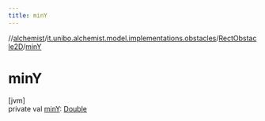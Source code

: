 ```yaml
---
title: minY
---
```

//[alchemist](../../../index.html)/[it.unibo.alchemist.model.implementations.obstacles](../index.html)/[RectObstacle2D](index.html)/[minY](min-y.html)



# minY



[jvm]\
private val [minY](min-y.html): [Double](https://kotlinlang.org/api/latest/jvm/stdlib/kotlin/-double/index.html)




